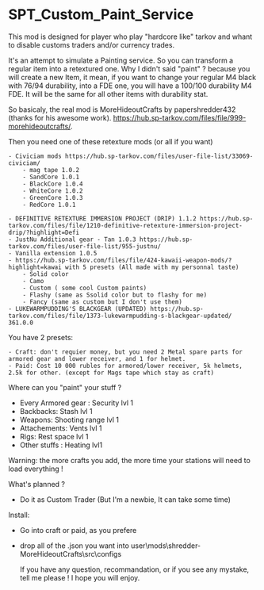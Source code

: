# SPT_Custom_Paint_Service

This mod is designed for player who play "hardcore like" tarkov and whant to disable customs traders and/or currency trades.

It's an attempt to simulate a Painting service. So you can transform a regular item into a retextured one. Why I didn't said "paint" ? because you will create a new Item, it mean, if you want to change your regular M4 black with 76/94 durability, into a FDE one, you will have a 100/100 durability M4 FDE.
It will be the same for all other items with durability stat.

So basicaly, the real mod is MoreHideoutCrafts by papershredder432 (thanks for his awesome work). https://hub.sp-tarkov.com/files/file/999-morehideoutcrafts/.

Then you need one of these retexture mods (or all if you want)

    - Civiciam mods https://hub.sp-tarkov.com/files/user-file-list/33069-civiciam/
        - mag tape 1.0.2
        - SandCore 1.0.1
        - BlackCore 1.0.4
        - WhiteCore 1.0.2
        - GreenCore 1.0.3
        - RedCore 1.0.1

    - DEFINITIVE RETEXTURE IMMERSION PROJECT (DRIP) 1.1.2 https://hub.sp-tarkov.com/files/file/1210-definitive-retexture-immersion-project-drip/?highlight=Defi
    - JustNu Additional gear - Tan 1.0.3 https://hub.sp-tarkov.com/files/user-file-list/955-justnu/
    - Vanilla extension 1.0.5
    - https://hub.sp-tarkov.com/files/file/424-kawaii-weapon-mods/?highlight=kawai with 5 presets (All made with my personnal taste)
        - Solid color
        - Camo
        - Custom ( some cool Custom paints)
        - Flashy (same as Ssolid color but to flashy for me)
        - Fancy (same as custom but I don't use them)
    - LUKEWARMPUDDING'S BLACKGEAR (UPDATED) https://hub.sp-tarkov.com/files/file/1373-lukewarmpudding-s-blackgear-updated/ 361.0.0

You have 2 presets:

    - Craft: don't requier money, but you need 2 Metal spare parts for armored gear and lower receiver, and 1 for helmet.
    - Paid: Cost 10 000 rubles for armored/lower receiver, 5k helmets, 2.5k for other. (except for Mags tape which stay as craft)

Where can you "paint" your stuff ?

- Every Armored gear : Security lvl 1
- Backbacks: Stash lvl 1
- Weapons: Shooting range lvl 1
- Attachements: Vents lvl 1
- Rigs: Rest space lvl 1
- Other stuffs : Heating lvl1

Warning: the more crafts you add, the more time your stations will need to load everything !

What's planned ?

- Do it as Custom Trader (But I'm a newbie, It can take some time)

Install:
- Go into craft or paid, as you prefere
- drop all of the .json you want into user\mods\shredder-MoreHideoutCrafts\src\configs

  If you have any question, recommandation, or if you see any mystake, tell me please ! I hope you will enjoy.
